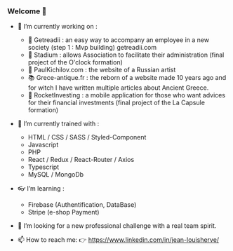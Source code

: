 ### Welcome 👋

- 🔭 I’m currently working on : 
     * 🎯 Getreadii : an easy way to accompany an employee in a new society (step 1 : Mvp building) getreadii.com
     * :bicyclist: Stadium : allows Association to facilitate their administration (final project of the O'clock formation)
     * :racehorse: PaulKichilov.com : the website of a Russian artist
     * :books: Grece-antique.fr : the reborn of a website made 10 years ago and for witch I have written multiple articles about Ancient Greece.
     * :rocket: RocketInvesting : a mobile application for those who want advices for their financial investments (final project of the La Capsule formation) 
      
- 🌱 I’m currently trained with :
     * HTML / CSS / SASS / Styled-Component
     * Javascript
     * PHP
     * React / Redux / React-Router / Axios 
     * Typescript
     * MySQL / MongoDb

- :eyeglasses: I’m learning :
     * Firebase (Authentification, DataBase) 
     * Stripe (e-shop Payment)  

- 👯 I’m looking for a new professional challenge with a real team spirit.

- 📫 How to reach me: :point_right: https://www.linkedin.com/in/jean-louisherve/


